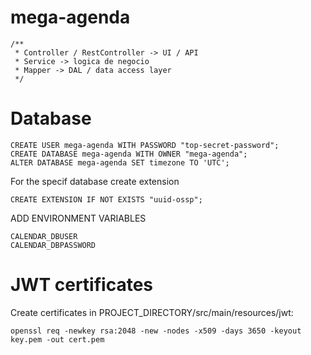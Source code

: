 # mega-agenda
```
/**
 * Controller / RestController -> UI / API 
 * Service -> logica de negocio
 * Mapper -> DAL / data access layer
 */
```
# Database

```
CREATE USER mega-agenda WITH PASSWORD "top-secret-password";
CREATE DATABASE mega-agenda WITH OWNER "mega-agenda";
ALTER DATABASE mega-agenda SET timezone TO 'UTC';
```

For the specif database create extension

```
CREATE EXTENSION IF NOT EXISTS "uuid-ossp";
```

ADD ENVIRONMENT VARIABLES
```
CALENDAR_DBUSER
CALENDAR_DBPASSWORD
```

# JWT certificates
Create certificates in PROJECT_DIRECTORY/src/main/resources/jwt:
```
openssl req -newkey rsa:2048 -new -nodes -x509 -days 3650 -keyout key.pem -out cert.pem
```
